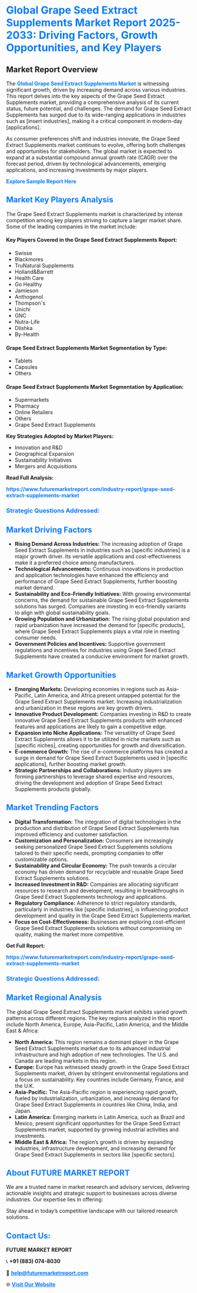 <h1 style="color: #007BFF;">Global Grape Seed Extract Supplements Market Report 2025-2033: Driving Factors, Growth Opportunities, and Key Players</h1>

<section id="overview">
<h2>Market Report Overview</h2>
<p>The <a href="https://www.futuremarketreport.com/industry-report/grape-seed-extract-supplements-market" style="color: #007BFF; text-decoration: none;"><strong>Global Grape Seed Extract Supplements Market</strong></a> is witnessing significant growth, driven by increasing demand across various industries. This report delves into the key aspects of the Grape Seed Extract Supplements market, providing a comprehensive analysis of its current status, future potential, and challenges. The demand for Grape Seed Extract Supplements has surged due to its wide-ranging applications in industries such as [insert industries], making it a critical component in modern-day [applications].</p>
<p>As consumer preferences shift and industries innovate, the Grape Seed Extract Supplements market continues to evolve, offering both challenges and opportunities for stakeholders. The global market is expected to expand at a substantial compound annual growth rate (CAGR) over the forecast period, driven by technological advancements, emerging applications, and increasing investments by major players.</p>
</section>

<section id="overview">
<p><a href="https://www.futuremarketreport.com/request-sample/reportId=126883" style="color: #007BFF; text-decoration: none;"><strong>Explore Sample Report Here</strong></a></p>
</section>

<section id="key-players">
<h2 style="color: #007BFF;">Market Key Players Analysis</h2>
<p>The Grape Seed Extract Supplements market is characterized by intense competition among key players striving to capture a larger market share. Some of the leading companies in the market include:</p>
<h4>Key Players Covered in the Grape Seed Extract Supplements Report:</h4>
<ul><li>Swisse</li><li>Blackmores</li><li>TruNatural Supplements</li><li>Holland&amp;Barrett</li><li>Health Care</li><li>Go Healthy</li><li>Jamieson</li><li>Anthogenol</li><li>Thompson`s</li><li>Unichi</li><li>GNC</li><li>Nutra-Life</li><li>Dlishka</li><li>By-Health</li></ul>
<h4>Grape Seed Extract Supplements Market Segmentation by Type:</h4>
<ul><li>Tablets</li><li>Capsules</li><li>Others</li></ul>

<h4>Grape Seed Extract Supplements Market Segmentation by Application:</h4>
<ul><li>Supermarkets</li><li>Pharmacy</li><li>Online Retailers</li><li>Others</li><li>Grape Seed Extract Supplements</li></ul>
<p><strong>Key Strategies Adopted by Market Players:</strong></p>
<ul>
<li>Innovation and R&D</li>
<li>Geographical Expansion</li>
<li>Sustainability Initiatives</li>
<li>Mergers and Acquisitions</li>
</ul>
</section>

<section>
<p><strong>Read Full Analysis: </strong></p><a href="https://www.futuremarketreport.com/industry-report/grape-seed-extract-supplements-market" style="color: #007BFF; text-decoration: none;"><strong>https://www.futuremarketreport.com/industry-report/grape-seed-extract-supplements-market</strong></a>
<h3 style="color: #007BFF;">Strategic Questions Addressed:</h3>
</section>

<section id="driving-factors">
<h2 style="color: #007BFF;">Market Driving Factors</h2>
<ul>
<li><strong>Rising Demand Across Industries:</strong> The increasing adoption of Grape Seed Extract Supplements in industries such as [specific industries] is a major growth driver. Its versatile applications and cost-effectiveness make it a preferred choice among manufacturers.</li>
<li><strong>Technological Advancements:</strong> Continuous innovations in production and application technologies have enhanced the efficiency and performance of Grape Seed Extract Supplements, further boosting market demand.</li>
<li><strong>Sustainability and Eco-Friendly Initiatives:</strong> With growing environmental concerns, the demand for sustainable Grape Seed Extract Supplements solutions has surged. Companies are investing in eco-friendly variants to align with global sustainability goals.</li>
<li><strong>Growing Population and Urbanization:</strong> The rising global population and rapid urbanization have increased the demand for [specific products], where Grape Seed Extract Supplements plays a vital role in meeting consumer needs.</li>
<li><strong>Government Policies and Incentives:</strong> Supportive government regulations and incentives for industries using Grape Seed Extract Supplements have created a conducive environment for market growth.</li>
</ul>
</section>

<section id="growth-opportunities">
<h2 style="color: #007BFF;">Market Growth Opportunities</h2>
<ul>
<li><strong>Emerging Markets:</strong> Developing economies in regions such as Asia-Pacific, Latin America, and Africa present untapped potential for the Grape Seed Extract Supplements market. Increasing industrialization and urbanization in these regions are key growth drivers.</li>
<li><strong>Innovative Product Development:</strong> Companies investing in R&D to create innovative Grape Seed Extract Supplements products with enhanced features and applications are likely to gain a competitive edge.</li>
<li><strong>Expansion into Niche Applications:</strong> The versatility of Grape Seed Extract Supplements allows it to be utilized in niche markets such as [specific niches], creating opportunities for growth and diversification.</li>
<li><strong>E-commerce Growth:</strong> The rise of e-commerce platforms has created a surge in demand for Grape Seed Extract Supplements used in [specific applications], further boosting market growth.</li>
<li><strong>Strategic Partnerships and Collaborations:</strong> Industry players are forming partnerships to leverage shared expertise and resources, driving the development and adoption of Grape Seed Extract Supplements products globally.</li>
</ul>
</section>

<section id="trending-factors">
<h2 style="color: #007BFF;">Market Trending Factors</h2>
<ul>
<li><strong>Digital Transformation:</strong> The integration of digital technologies in the production and distribution of Grape Seed Extract Supplements has improved efficiency and customer satisfaction.</li>
<li><strong>Customization and Personalization:</strong> Consumers are increasingly seeking personalized Grape Seed Extract Supplements solutions tailored to their specific needs, prompting companies to offer customizable options.</li>
<li><strong>Sustainability and Circular Economy:</strong> The push towards a circular economy has driven demand for recyclable and reusable Grape Seed Extract Supplements solutions.</li>
<li><strong>Increased Investment in R&D:</strong> Companies are allocating significant resources to research and development, resulting in breakthroughs in Grape Seed Extract Supplements technology and applications.</li>
<li><strong>Regulatory Compliance:</strong> Adherence to strict regulatory standards, particularly in industries like [specific industries], is influencing product development and quality in the Grape Seed Extract Supplements market.</li>
<li><strong>Focus on Cost-Effectiveness:</strong> Businesses are exploring cost-efficient Grape Seed Extract Supplements solutions without compromising on quality, making the market more competitive.</li>
</ul>
</section>

<section>
<p><strong>Get Full Report: </strong></p><a href="https://www.futuremarketreport.com/industry-report/grape-seed-extract-supplements-market" style="color: #007BFF; text-decoration: none;"><strong>https://www.futuremarketreport.com/industry-report/grape-seed-extract-supplements-market</strong></a>
<h3 style="color: #007BFF;">Strategic Questions Addressed:</h3>
</section>


<section id="regional-analysis">
<h2 style="color: #007BFF;">Market Regional Analysis</h2>
<p>The global Grape Seed Extract Supplements market exhibits varied growth patterns across different regions. The key regions analyzed in this report include North America, Europe, Asia-Pacific, Latin America, and the Middle East & Africa:</p>
<ul>
<li><strong>North America:</strong> This region remains a dominant player in the Grape Seed Extract Supplements market due to its advanced industrial infrastructure and high adoption of new technologies. The U.S. and Canada are leading markets in this region.</li>
<li><strong>Europe:</strong> Europe has witnessed steady growth in the Grape Seed Extract Supplements market, driven by stringent environmental regulations and a focus on sustainability. Key countries include Germany, France, and the U.K.</li>
<li><strong>Asia-Pacific:</strong> The Asia-Pacific region is experiencing rapid growth, fueled by industrialization, urbanization, and increasing demand for Grape Seed Extract Supplements in countries like China, India, and Japan.</li>
<li><strong>Latin America:</strong> Emerging markets in Latin America, such as Brazil and Mexico, present significant opportunities for the Grape Seed Extract Supplements market, supported by growing industrial activities and investments.</li>
<li><strong>Middle East & Africa:</strong> The region’s growth is driven by expanding industries, infrastructure development, and increasing demand for Grape Seed Extract Supplements in sectors like [specific sectors].</li>
</ul>
</section>

<footer>
<h2 style="color: #007BFF;">About FUTURE MARKET REPORT</h2>
<p>We are a trusted name in market research and advisory services, delivering actionable insights and strategic support to businesses across diverse industries. Our expertise lies in offering:</p>

<p>Stay ahead in today’s competitive landscape with our tailored research solutions.</p>

<h2 style="color: #007BFF;">Contact Us:</h2>
<p><strong>FUTURE MARKET REPORT</strong></p>
<p>📞 <strong>+91 (883) 074-8030</strong></p>
<p>📧 <strong><a href="mailto:help@futuremarketreport.com" style="color: #007BFF;">help@futuremarketreport.com</a></strong></p>
<p>🌐 <strong><a href="https://www.futuremarketreport.com/" style="color: #007BFF;">Visit Our Website</a></strong></p>
</footer>